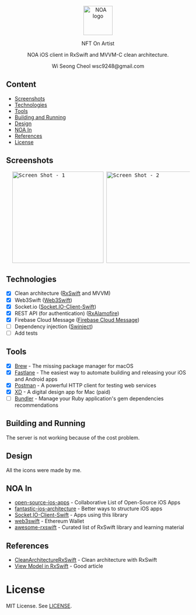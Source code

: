 
<p align="center">
  <img src="https://user-images.githubusercontent.com/53855302/174983069-c5c6bb13-9b14-457a-91f7-2049832578ab.png" alt="NOA logo" height="80">
</p>

<p align="center">
  NFT On Artist
</p>

<p align="center">
  NOA iOS client in RxSwift and MVVM-C clean architecture.
</p>

<p align="center">
  Wi Seong Cheol wsc9248@gmail.com
</p>

## Content
- [Screenshots](#screenshots)
- [Technologies](#technologies)
- [Tools](#tools)
- [Building and Running](#building-and-running)
- [Design](#design)
- [NOA In](#noa-in)
- [References](#references)
- [License](#license)

## Screenshots
<pre>
  <img alt="Screen Shot - 1" src="https://user-images.githubusercontent.com/53855302/174756725-85111b86-53af-4286-a9b3-2f9629ad16e4.png" width="250">&nbsp;<img alt="Screen Shot - 2" src="https://user-images.githubusercontent.com/53855302/174756758-2f5c013a-054d-4f1c-8e34-5eff86662df0.png" width="250">&nbsp;<img alt="Screen Shot - 3" src="https://user-images.githubusercontent.com/53855302/174756763-dea62fe4-9b9c-420e-b518-ddbb8c9d7131.png" width="250">&nbsp;<img alt="Screen Shot - 4" src="https://user-images.githubusercontent.com/53855302/174756774-b39db2d5-1df8-4b47-9b4a-54deb078043a.png" width="250">&nbsp;<img alt="Screen Shot - 5" src="https://user-images.githubusercontent.com/53855302/174756777-3c58fde8-558e-4d2c-8dff-2d7b551778a2.png" width="250">&nbsp;<img alt="Screen Shot - 6" src="https://user-images.githubusercontent.com/53855302/174956986-250d39d6-1e47-40bf-a860-802fd7a624a5.png" width="250">&nbsp;<img alt="Screen Shot - 7" src="https://user-images.githubusercontent.com/53855302/174756779-cfebae89-fd01-46d6-8a0d-62339e6acb1d.png" width="250">&nbsp;<img alt="Screen Shot - 8" src="https://user-images.githubusercontent.com/53855302/174756818-13e5184c-f809-4a35-b74b-c28e8aa5a48d.png" width="250">&nbsp;<img alt="Screen Shot - 9" src="https://user-images.githubusercontent.com/53855302/174756820-0333f106-d0b6-4dc4-b725-a5346a2d887d.png" width="250">&nbsp;<img alt="Screen Shot - 10" src="https://user-images.githubusercontent.com/53855302/174756825-817e8b95-e3c4-401b-a182-35c2baf82cb5.png" width="250">&nbsp;<img alt="Screen Shot - 11" src="https://user-images.githubusercontent.com/53855302/174756786-64513ac7-2881-46c3-a205-a24f8a9fa0e7.png" width="250">&nbsp;<img alt="Screen Shot - 12" src="https://user-images.githubusercontent.com/53855302/174756791-e49d00fb-048c-4d56-971b-2af8deee3261.png" width="250">&nbsp;<img alt="Screen Shot - 13" src="https://user-images.githubusercontent.com/53855302/174756850-b6785832-edb0-4909-aa3a-9f3d62b5a91b.png" width="250">&nbsp;<img alt="Screen Shot - 14" src="https://user-images.githubusercontent.com/53855302/174756800-4a7375e5-6f80-462f-9fb0-15b20d12c676.png" width="250">&nbsp;<img alt="Screen Shot - 15" src="https://user-images.githubusercontent.com/53855302/174756804-cf3e45ac-30ba-42b4-b5b2-6695e0f923d6.png" width="250">&nbsp;<img alt="Screen Shot - 16" src="https://user-images.githubusercontent.com/53855302/174756809-75285c83-8c5f-4f3f-a730-1ca673ae2636.png" width="250">&nbsp;<img alt="Screen Shot - 17" src="https://user-images.githubusercontent.com/53855302/174756805-b107d341-76cd-4bab-ac15-5e7c35a4716d.png" width="250">&nbsp;<img alt="Screen Shot - 18" src="https://user-images.githubusercontent.com/53855302/174756840-4d2945a4-4146-45b1-b89c-acf50259af42.png" width="250">&nbsp;<img alt="Screen Shot - 19" src="https://user-images.githubusercontent.com/53855302/174756813-76328e8a-1209-41d0-bf1a-6fe1d869a4bd.png" width="250">&nbsp;
</pre>

## Technologies
- [x] Clean architecture ([RxSwift](https://github.com/ReactiveX/RxSwift) and MVVM)
- [x] Web3Swift ([Web3Swift](https://github.com/skywinder/web3swift))
- [x] Socket.io ([Socket.IO-Client-Swift](https://github.com/socketio/socket.io-client-swift))
- [x] REST API (for authentication) ([RxAlamofire](https://github.com/RxSwiftCommunity/RxAlamofire))
- [x] Firebase Cloud Message ([Firebase Cloud Message](https://firebase.google.com/docs/cloud-messaging/ios/client))
- [ ] Dependency injection ([Swinject](https://github.com/Swinject/Swinject))
- [ ] Add tests

## Tools
- [x] [Brew](https://github.com/Homebrew/brew) - The missing package manager for macOS
- [x] [Fastlane](https://github.com/fastlane/fastlane) - The easiest way to automate building and releasing your iOS and Android apps
- [x] [Postman](https://www.getpostman.com) - A powerful HTTP client for testing web services
- [x] [XD](https://helpx.adobe.com/xd/user-guide.html) - A digital design app for Mac (paid)
- [ ] [Bundler](https://github.com/bundler/bundler) - Manage your Ruby application's gem dependencies
recommendations

## Building and Running
The server is not working because of the cost problem.

## Design
All the icons were made by me.

## NOA In
* [open-source-ios-apps](https://github.com/dkhamsing/open-source-ios-apps#github) - Collaborative List of Open-Source iOS Apps
* [fantastic-ios-architecture](https://github.com/onmyway133/fantastic-ios-architecture#repos-7) - Better ways to structure iOS apps
* [Socket,IO-Client-Swift](https://github.com/socketio/socket.io-client-swift) - Apps using this library
* [web3swift](https://github.com/skywinder/web3swift) - Ethereum Wallet
* [awesome-rxswift](https://github.com/LeoMobileDeveloper/awesome-rxswift#open-source-apps) - Curated list of RxSwift library and learning material

## References
* [CleanArchitectureRxSwift](https://github.com/sergdort/CleanArchitectureRxSwift) - Clean architecture with RxSwift
* [View Model in RxSwift](https://medium.com/@SergDort/viewmodel-in-rxswift-world-13d39faa2cf5) - Good article

License
=======

MIT License. See [LICENSE](https://github.com/wi-seong-cheol/NOA/blob/main/License).
